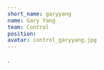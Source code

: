 ```yaml
---
short_name: garyyang
name: Gary Yang
team: Control
position: 
avatar: control_garyyang.jpg
---
```

.